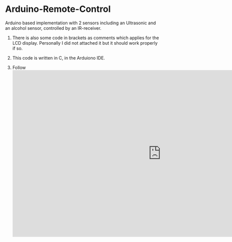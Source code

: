 # Arduino-Remote-Control
Arduino based implementation with 2 sensors including an Ultrasonic and an alcohol sensor, controlled by an IR-receiver.

1. There is also some code in brackets as comments which applies for the LCD display. Personally I did not attached it but it should work properly if so.

2. This code is written in C, in the Arduiono IDE.

3. Follow <iframe width="956" height="538" src="https://www.youtube.com/embed/ajxo4u07EM4" frameborder="0" allow="accelerometer; autoplay; encrypted-media; gyroscope; picture-in-picture" allowfullscreen></iframe>
